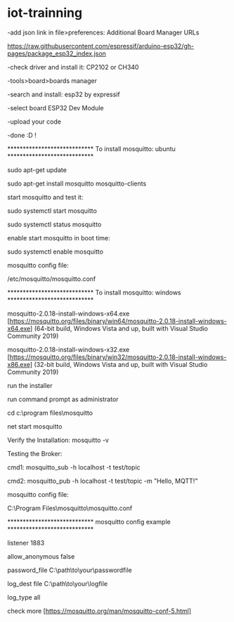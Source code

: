 # iot-trainning

-add json link in file>preferences: Additional Board Manager URLs

https://raw.githubusercontent.com/espressif/arduino-esp32/gh-pages/package_esp32_index.json

-check driver and install it: CP2102 or CH340 

-tools>board>boards manager

-search and install: esp32 by expressif 

-select board ESP32 Dev Module

-upload your code

-done :D !




**************************** To install mosquitto: ubuntu ****************************






sudo apt-get update

sudo apt-get install mosquitto mosquitto-clients

start mosquitto and test it:

sudo systemctl start mosquitto

sudo systemctl status mosquitto


enable start mosquitto in boot time:

sudo systemctl enable mosquitto


mosquitto config file:

/etc/mosquitto/mosquitto.conf




**************************** To install mosquitto: windows ****************************



mosquitto-2.0.18-install-windows-x64.exe [https://mosquitto.org/files/binary/win64/mosquitto-2.0.18-install-windows-x64.exe] (64-bit build, Windows Vista and up, built with Visual Studio Community 2019)

mosquitto-2.0.18-install-windows-x32.exe [https://mosquitto.org/files/binary/win32/mosquitto-2.0.18-install-windows-x86.exe] (32-bit build, Windows Vista and up, built with Visual Studio Community 2019)


run the installer


run command prompt as administrator

cd  c:\program files\mosquitto

net start mosquitto

Verify the Installation: mosquitto -v


Testing the Broker:

cmd1: mosquitto_sub -h localhost -t test/topic

cmd2: mosquitto_pub -h localhost -t test/topic -m "Hello, MQTT!"


mosquitto config file:

C:\Program Files\mosquitto\mosquitto.conf




****************************  mosquitto config example  ****************************



listener 1883

allow_anonymous false

password_file C:\path\to\your\passwordfile

log_dest file C:\path\to\your\logfile

log_type all

check more [https://mosquitto.org/man/mosquitto-conf-5.html]
